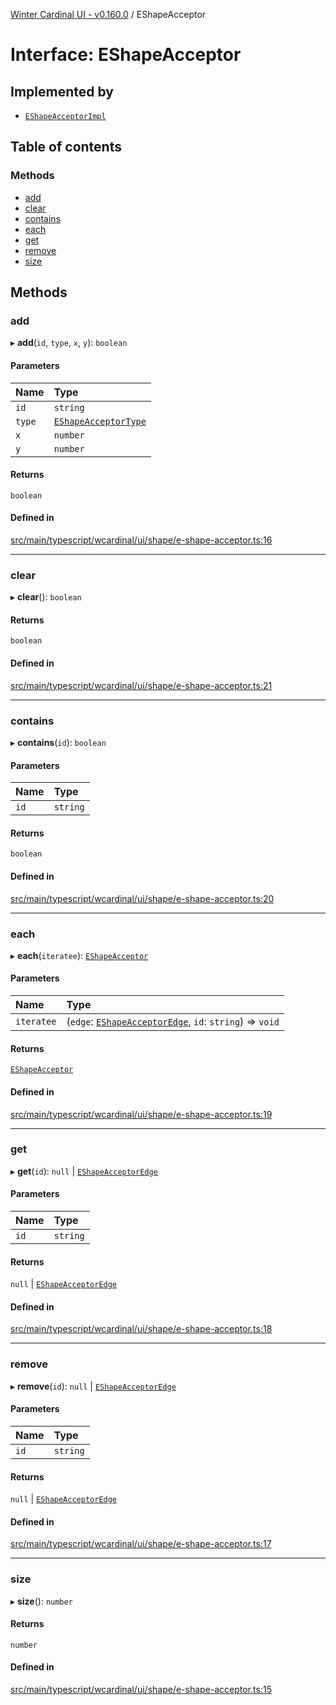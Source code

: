 [Winter Cardinal UI - v0.160.0](../index.md) / EShapeAcceptor

# Interface: EShapeAcceptor

## Implemented by

- [`EShapeAcceptorImpl`](../classes/EShapeAcceptorImpl.md)

## Table of contents

### Methods

- [add](EShapeAcceptor.md#add)
- [clear](EShapeAcceptor.md#clear)
- [contains](EShapeAcceptor.md#contains)
- [each](EShapeAcceptor.md#each)
- [get](EShapeAcceptor.md#get)
- [remove](EShapeAcceptor.md#remove)
- [size](EShapeAcceptor.md#size)

## Methods

### add

▸ **add**(`id`, `type`, `x`, `y`): `boolean`

#### Parameters

| Name | Type |
| :------ | :------ |
| `id` | `string` |
| `type` | [`EShapeAcceptorType`](../index.md#eshapeacceptortype) |
| `x` | `number` |
| `y` | `number` |

#### Returns

`boolean`

#### Defined in

[src/main/typescript/wcardinal/ui/shape/e-shape-acceptor.ts:16](https://github.com/winter-cardinal/winter-cardinal-ui/blob/v0.160.0/src/main/typescript/wcardinal/ui/shape/e-shape-acceptor.ts#L16)

___

### clear

▸ **clear**(): `boolean`

#### Returns

`boolean`

#### Defined in

[src/main/typescript/wcardinal/ui/shape/e-shape-acceptor.ts:21](https://github.com/winter-cardinal/winter-cardinal-ui/blob/v0.160.0/src/main/typescript/wcardinal/ui/shape/e-shape-acceptor.ts#L21)

___

### contains

▸ **contains**(`id`): `boolean`

#### Parameters

| Name | Type |
| :------ | :------ |
| `id` | `string` |

#### Returns

`boolean`

#### Defined in

[src/main/typescript/wcardinal/ui/shape/e-shape-acceptor.ts:20](https://github.com/winter-cardinal/winter-cardinal-ui/blob/v0.160.0/src/main/typescript/wcardinal/ui/shape/e-shape-acceptor.ts#L20)

___

### each

▸ **each**(`iteratee`): [`EShapeAcceptor`](EShapeAcceptor.md)

#### Parameters

| Name | Type |
| :------ | :------ |
| `iteratee` | (`edge`: [`EShapeAcceptorEdge`](EShapeAcceptorEdge.md), `id`: `string`) => `void` |

#### Returns

[`EShapeAcceptor`](EShapeAcceptor.md)

#### Defined in

[src/main/typescript/wcardinal/ui/shape/e-shape-acceptor.ts:19](https://github.com/winter-cardinal/winter-cardinal-ui/blob/v0.160.0/src/main/typescript/wcardinal/ui/shape/e-shape-acceptor.ts#L19)

___

### get

▸ **get**(`id`): ``null`` \| [`EShapeAcceptorEdge`](EShapeAcceptorEdge.md)

#### Parameters

| Name | Type |
| :------ | :------ |
| `id` | `string` |

#### Returns

``null`` \| [`EShapeAcceptorEdge`](EShapeAcceptorEdge.md)

#### Defined in

[src/main/typescript/wcardinal/ui/shape/e-shape-acceptor.ts:18](https://github.com/winter-cardinal/winter-cardinal-ui/blob/v0.160.0/src/main/typescript/wcardinal/ui/shape/e-shape-acceptor.ts#L18)

___

### remove

▸ **remove**(`id`): ``null`` \| [`EShapeAcceptorEdge`](EShapeAcceptorEdge.md)

#### Parameters

| Name | Type |
| :------ | :------ |
| `id` | `string` |

#### Returns

``null`` \| [`EShapeAcceptorEdge`](EShapeAcceptorEdge.md)

#### Defined in

[src/main/typescript/wcardinal/ui/shape/e-shape-acceptor.ts:17](https://github.com/winter-cardinal/winter-cardinal-ui/blob/v0.160.0/src/main/typescript/wcardinal/ui/shape/e-shape-acceptor.ts#L17)

___

### size

▸ **size**(): `number`

#### Returns

`number`

#### Defined in

[src/main/typescript/wcardinal/ui/shape/e-shape-acceptor.ts:15](https://github.com/winter-cardinal/winter-cardinal-ui/blob/v0.160.0/src/main/typescript/wcardinal/ui/shape/e-shape-acceptor.ts#L15)
